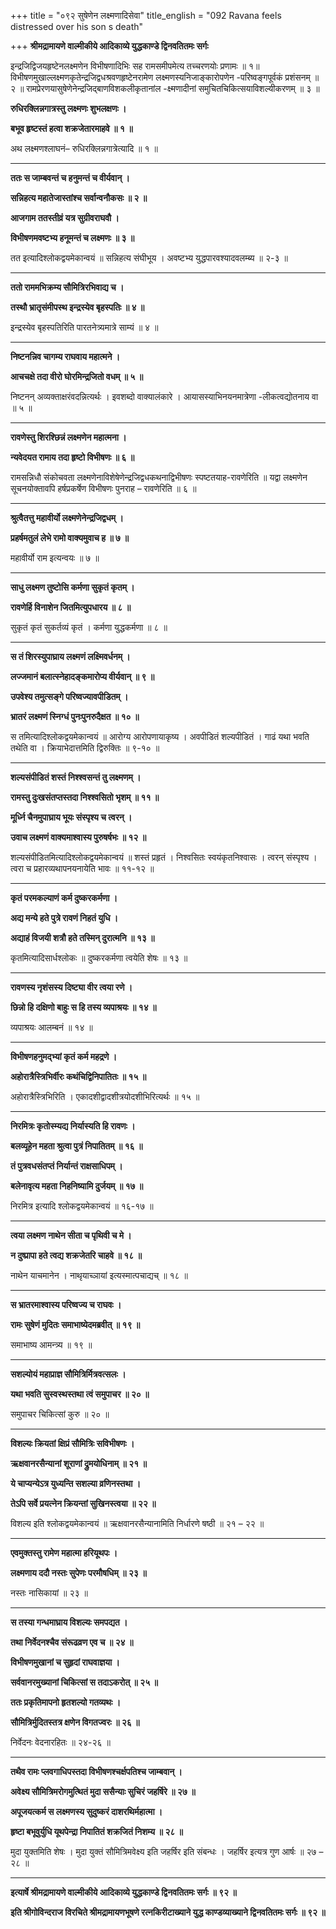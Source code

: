 +++
title = "०९२ सुषेणेन लक्ष्मणादिसेवा"
title_english = "092 Ravana feels distressed over his son s death"

+++
**श्रीमद्रामायणे वाल्मीकीये आदिकाव्ये युद्धकाण्डे द्विनवतितमः सर्गः**

इन्द्रजिद्विजयहृष्टेनलक्ष्मणेन विभीषणादिभिः सह रामसमीपमेत्य तच्चरणयोः प्रणामः ॥ १॥ विभीषणमुखाल्लक्ष्मणकृतेन्द्रजिद्वधश्रवणहृष्टेनरामेण लक्ष्मणस्यनिजाङ्कारोपणेन -परिष्वङ्गपूर्वकं प्रशंसनम् ॥ २ ॥ रामप्रेरणयासुषेणेनेन्द्रजिद्बाणविशकलीकृतानांल -क्ष्मणादीनां समुचितचिकित्सयाविशल्यीकरणम् ॥ ३ ॥

**रुधिरक्लिन्नगात्रस्तु लक्ष्मणः शुभलक्षणः ।**

**बभूव हृष्टस्तं हत्वा शक्रजेतारमाहवे ॥ १ ॥**

अथ लक्ष्मणश्लाघनं– रुधिरक्लिन्नगात्रेत्यादि ॥ १ ॥

****

**ततः स जाम्बवन्तं च हनुमन्तं च वीर्यवान् ।**

**सन्निहत्य महातेजास्तांश्च सर्वान्वनौकसः ॥ २ ॥**

**आजगाम ततस्तीव्रं यत्र सुग्रीवराघवौ ।**

**विभीषणमवष्टभ्य हनूमन्तं च लक्ष्मणः ॥ ३ ॥**

तत इत्यादिश्लोकद्वयमेकान्वयं ॥ सन्निहत्य संघीभूय । अवष्टभ्य युद्धपारवश्यादवलम्ब्य ॥ २-३ ॥

****

**ततो राममभिक्रम्य सौमित्रिरभिवाद्य च ।**

**तस्थौ भ्रातृसंमीपस्थ इन्द्रस्येव बृहस्पतिः ॥ ४ ॥**

इन्द्रस्येव बृहस्पतिरिति पारतनेत्र्यमात्रे साम्यं ॥ ४ ॥

****

**निष्टनन्निव चागम्य राघवाय महात्मने ।**

**आचचक्षे तदा वीरो घोरमिन्द्रजितो वधम् ॥ ५ ॥**

निष्टनन् अव्यक्ताक्षरंवदन्नित्यर्थः । इवशब्दो वाक्यालंकारे । आयासस्याभिनयनमात्रेणा -लीकत्वद्योतनाय वा ॥ ५ ॥

****

**रावणेस्तु शिरश्छिन्नं लक्ष्मणेन महात्मना ।**

**न्यवेदयत रामाय तदा हृष्टो विभीषणः ॥ ६ ॥**

रामसन्निधौ संकोचवता लक्ष्मणेनाविशेषेणेन्द्रजिद्वधकथनाद्विभीषणः स्पष्टतयाह-रावणेरिति ॥ यद्वा लक्ष्मणेन सूचनयोक्तावपि हर्षप्रकर्षेण विभीषणः पुनराह – रावणेरिति ॥ ६ ॥

****

**श्रुत्वैतत्तु महावीर्यो लक्ष्मणेनेन्द्रजिद्वधम् ।**

**प्रहर्षमतुलं लेभे रामो वाक्यमुवाच ह ॥ ७ ॥**

महावीर्यो राम इत्यन्वयः ॥ ७ ॥

****

**साधु लक्ष्मण तुष्टोसि कर्मणा सुकृतं कृतम् ।**

**रावणेर्हि विनाशेन जितमित्युपधारय ॥ ८ ॥**

सुकृतं कृतं सुकर्तव्यं कृतं । कर्मणा युद्धकर्मणा ॥ ८ ॥

****

**स तं शिरस्युपाघ्राय लक्ष्मणं लक्ष्मिवर्धनम् ।**

**लज्जमानं बलात्स्नेहादङ्कमारोप्य वीर्यवान् ॥ ९ ॥**

**उपवेश्य तमुत्सङ्गे परिष्वज्यावपीडितम् ।**

**भ्रातरं लक्ष्मणं स्निग्धं पुनःपुनरुदैक्षत ॥ १० ॥**

स तमित्यादिश्लोकद्वयमेकान्वयं ॥ आरोग्य आरोपणायाकृष्य । अवपीडितं शल्यपीडितं । गाढं यथा भवति तथेति वा । क्रियाभेदात्तमिति द्विरुक्तिः ॥ ९-१० ॥

****

**शल्यसंपीडितं शस्तं निश्श्वसन्तं तु लक्ष्मणम् ।**

**रामस्तु दुःखसंतप्तस्तदा निश्श्वसितो भृशम् ॥ ११ ॥**

**मूर्ध्नि चैनमुपाघ्राय भूयः संस्पृश्य च त्वरन् ।**

**उवाच लक्ष्मणं वाक्यमाश्वास्य पुरुषर्षभः ॥ १२ ॥**

शल्यसंपीडितमित्यादिश्लोकद्वयमेकान्वयं ॥ शस्तं प्रहृतं । निश्वसितः स्वयंकृतनिश्वासः । त्वरन् संस्पृश्य । त्वरा च प्रहारव्यथापनयनायेति भावः ॥ ११-१२ ॥

****

**कृतं परमकल्याणं कर्म दुष्करकर्मणा ।**

**अद्य मन्ये हते पुत्रे रावणं निहतं युधि ।**

**अद्याहं विजयी शत्रौ हते तस्मिन् दुरात्मनि ॥ १३ ॥**

कृतमित्यादिसार्धश्लोकः ॥ दुष्करकर्मणा त्वयेति शेषः ॥ १३ ॥

****

**रावणस्य नृशंसस्य दिष्ट्या वीर त्वया रणे ।**

**छिन्नो हि दक्षिणो बाहुः स हि तस्य व्यपाश्रयः ॥ १४ ॥**

व्यपाश्रयः आलम्बनं ॥ १४ ॥

****

**विभीषणहनुमद्भ्यां कृतं कर्म महद्रणे ।**

**अहोरात्रैस्त्रिभिर्वीरः कथंचिद्विनिपातितः ॥ १५ ॥**

अहोरात्रैस्त्रिभिरिति । एकादशीद्वादशीत्रयोदशीभिरित्यर्थः ॥ १५ ॥

****

**निरमित्रः कृतोस्म्यद्य निर्यास्यति हि रावणः ।**

**बलव्यूहेन महता श्रुत्वा पुत्रं निपातितम् ॥ १६ ॥**

**तं पुत्रवधसंतप्तं निर्यान्तं राक्षसाधिपम् ।**

**बलेनावृत्य महता निहनिष्यामि दुर्जयम् ॥ १७ ॥**

निरमित्र इत्यादि श्लोकद्वयमेकान्वयं ॥ १६-१७ ॥

****

**त्वया लक्ष्मण नाथेन सीता च पृथिवी च मे ।**

**न दुष्प्रापा हते त्वद्य शक्रजेतरि चाहवे ॥ १८ ॥**

नाथेन याचमानेन । नाथृयाच्ञायां इत्यस्मात्पचाद्यच् ॥ १८ ॥

****

**स भ्रातरमाश्वास्य परिष्वज्य च राघवः ।**

**रामः सुषेणं मुदितः समाभाष्येदमब्रवीत् ॥ १९ ॥**

समाभाष्य आमन्त्र्य ॥ १९ ॥

****

**सशल्योयं महाप्राज्ञ सौमित्रिर्मित्रवत्सलः ।**

**यथा भवति सुस्वस्थस्तथा त्वं समुपाचर ॥ २० ॥**

समुपाचर चिकित्सां कुरु ॥ २० ॥

****

**विशल्यः क्रियतां क्षिप्रं सौमित्रिः सविभीषणः ।**

**ऋक्षवानरसैन्यानां शूराणां द्रुमयोधिनाम् ॥ २१ ॥**

**ये चाप्यन्येऽत्र युध्यन्ति सशल्या व्रणिनस्तथा ।**

**तेऽपि सर्वे प्रयत्नेन क्रियन्तां सुखिनस्त्वया ॥ २२ ॥**

विशल्य इति श्लोकद्वयमेकान्वयं ॥ ऋक्षवानरसैन्यानामिति निर्धारणे षष्ठी ॥ २१ – २२ ॥

****

**एवमुक्तस्तु रामेण महात्मा हरियूथपः ।**

**लक्ष्मणाय ददौ नस्तः सुपेणः परमौषधिम् ॥ २३ ॥**

नस्तः नासिकायां ॥ २३ ॥

****

**स तस्या गन्धमाघ्राय विशल्यः समपद्यत ।**

**तथा निर्वेदनश्चैव संरूढव्रण एव च ॥ २४ ॥**

**विभीषणमुखानां च सुहृदां राघवाज्ञया ।**

**सर्ववानरमुख्यानां चिकित्सां स तदाऽकरोत् ॥ २५ ॥**

**ततः प्रकृतिमापनो हृतशल्यो गतव्यथः ।**

**सौमित्रिर्मुदितस्तत्र क्षणेन विगतज्वरः ॥ २६ ॥**

निर्वेदनः वेदनारहितः ॥ २४-२६ ॥

****

**तथैव रामः प्लवगाधिपस्तदा विभीषणश्चर्क्षपतिश्च जाम्बवान् ।**

**अवेक्ष्य सौमित्रिमरोगमुत्थितं मुदा ससैन्याः सुचिरं जहर्षिरे ॥ २७ ॥**

**अपूजयत्कर्म स लक्ष्मणस्य सुदुष्करं दाशरथिर्महात्मा ।**

**हृष्टा बभूवुर्युधि यूथपेन्द्रा निपातितं शक्रजितं निशम्य ॥ २८ ॥**

मुदा युक्तमिति शेषः । मुदा युक्तं सौमित्रिमवेक्ष्य इति जहर्षिर इति संबन्धः । जहर्षिर इत्यत्र गुण आर्षः ॥ २७ – २८ ॥

****

**इत्यार्षे श्रीमद्रामायणे वाल्मीकीये आदिकाव्ये युद्धकाण्डे द्विनवतितमः सर्गः ॥ ९२ ॥**

**इति श्रीगोविन्दराज विरचिते श्रीमद्रामायणभूषणे रत्नकिरीटाख्याने युद्ध काण्डव्याख्याने द्विनवतितमः सर्गः ॥ ९२ ॥**

